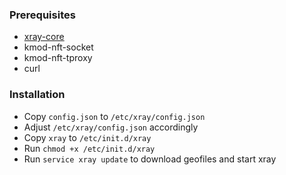 ### Prerequisites
- [xray-core](https://github.com/yichya/openwrt-xray)
- kmod-nft-socket
- kmod-nft-tproxy
- curl
### Installation
- Copy `config.json` to `/etc/xray/config.json`
- Adjust `/etc/xray/config.json` accordingly
- Copy `xray` to `/etc/init.d/xray`
- Run `chmod +x /etc/init.d/xray`
- Run `service xray update` to download geofiles and start xray
